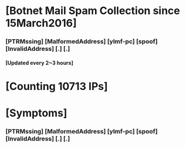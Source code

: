# [Botnet Mail Spam Collection since 15March2016]
### [PTRMssing] [MalformedAddress] [ylmf-pc] [spoof] [InvalidAddress] [.] [.]
#### [Updated every 2~3 hours]

# [Counting 10713 IPs]

# [Symptoms] 
###   [PTRMssing] [MalformedAddress] [ylmf-pc] [spoof] [InvalidAddress] [.] [.]
